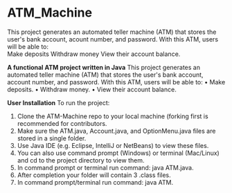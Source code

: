# ATM_Machine
This project generates an automated teller machine (ATM) that stores the user's bank account, acount number, and password. With this ATM, users will be able to:  
Make deposits Withdraw money View their account balance.

**A functional ATM project written in Java**
This project generates an automated teller machine (ATM) that stores the user's bank account, account number, and password. With this ATM, users will be able to:
•	Make deposits.
•	Withdraw money.
•	View their account balance.

**User Installation**
To run the project:
1.	Clone the ATM-Machine repo to your local machine (forking first is recommended for contributors.
2.	Make sure the ATM.java, Account.java, and OptionMenu.java files are stored in a single folder.
3.	Use Java IDE (e.g. Eclipse, IntelliJ or NetBeans) to view these files.
4.	You can also use command prompt (Windows) or terminal (Mac/Linux) and cd to the project directory to view them.
5.	In command prompt or terminal run command: java ATM.java.
6.	After completion your folder will contain 3 .class files.
7.	In command prompt/terminal run command: java ATM.

